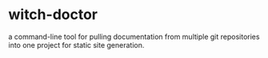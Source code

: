 # witch-doctor

a command-line tool for pulling documentation from multiple git repositories into one project for static site generation.
